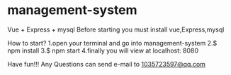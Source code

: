 # management-system
Vue + Express + mysql
Before starting
you must install vue,Express,mysql

How to start?
1.open your terminal and go into management-system
2.$ npm install
3.$ npm start
4.finally you will view at localhost: 8080

Have fun!!!
Any Questions can send e-mail to 1035723597@qq.com
